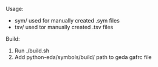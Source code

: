 Usage:
* sym/ used for manually created .sym files
* tsv/ used tor manually created .tsv files

Build:
1) Run ./build.sh
2) Add python-eda/symbols/build/ path to geda gafrc file
